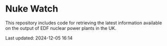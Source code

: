 # Nuke Watch

This repository includes code for retrieving the latest information available on the output of EDF nuclear power plants in the UK.

Last updated: 2024-12-05 16:14